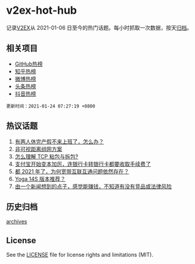 # v2ex-hot-hub

 记录[V2EX](https://www.v2ex.com/)从 2021-01-06 日至今的热门话题。每小时抓取一次数据，按天[归档](archives)。
 
 ## 相关项目

- [GitHub热榜](https://github.com/lonnyzhang423/github-hot-hub)
- [知乎热榜](https://github.com/lonnyzhang423/zhihu-hot-hub)
- [微博热榜](https://github.com/lonnyzhang423/weibo-hot-hub)
- [头条热榜](https://github.com/lonnyzhang423/toutiao-hot-hub)
- [抖音热榜](https://github.com/lonnyzhang423/douyin-hot-hub)


 `更新时间：2021-01-24 07:27:19 +0800`

## 热议话题

1. [有两人休完产假不来上班了，怎么办？](https://www.v2ex.com/t/747708)
1. [非可视距离组网方案](https://www.v2ex.com/t/747638)
1. [怎么理解 TCP 粘包与拆包?](https://www.v2ex.com/t/747735)
1. [支付宝开始变本加厉，连银行卡转银行卡都要收取手续费了](https://www.v2ex.com/t/747601)
1. [都 2021 年了，为何宽带互联互通问题依然存在？](https://www.v2ex.com/t/747608)
1. [Yoga 14S 版本推荐？](https://www.v2ex.com/t/747587)
1. [由一个新闻想到的点子，感觉能赚钱，不知道有没有竞品或法律风险](https://www.v2ex.com/t/747592)

## 历史归档

[archives](archives)

## License

See the [LICENSE](LICENSE) file for license rights and limitations (MIT).
